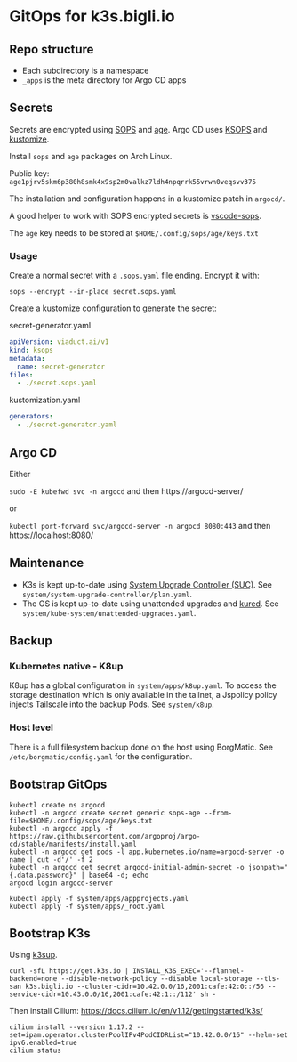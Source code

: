 # GitOps for k3s.bigli.io

## Repo structure

* Each subdirectory is a namespace
* `_apps` is the meta directory for Argo CD apps

## Secrets

Secrets are encrypted using [SOPS](https://github.com/mozilla/sops) and [age](https://github.com/FiloSottile/age).
Argo CD uses [KSOPS](https://github.com/viaduct-ai/kustomize-sops) and [kustomize](https://github.com/kubernetes-sigs/kustomize/).

Install `sops` and `age` packages on Arch Linux.

Public key: `age1pjrv5skm6p380h8smk4x9sp2m0valkz7ldh4npqrrk55vrwn0veqsvv375`

The installation and configuration happens in a kustomize patch in `argocd/`.

A good helper to work with SOPS encrypted secrets is [vscode-sops](https://github.com/signageos/vscode-sops).

The `age` key needs to be stored at `$HOME/.config/sops/age/keys.txt`

### Usage

Create a normal secret with a `.sops.yaml` file ending. Encrypt it with:

```
sops --encrypt --in-place secret.sops.yaml
```

Create a kustomize configuration to generate the secret:

secret-generator.yaml
```yaml
apiVersion: viaduct.ai/v1
kind: ksops
metadata:
  name: secret-generator
files:
  - ./secret.sops.yaml
```

kustomization.yaml
```yaml
generators:
  - ./secret-generator.yaml
```

## Argo CD

Either

`sudo -E kubefwd svc -n argocd` and then https://argocd-server/

or

`kubectl port-forward svc/argocd-server -n argocd 8080:443` and
then https://localhost:8080/

## Maintenance

* K3s is kept up-to-date using [System Upgrade Controller (SUC)](https://github.com/rancher/system-upgrade-controller).
  See `system/system-upgrade-controller/plan.yaml`.
* The OS is kept up-to-date using unattended upgrades and [kured](https://github.com/kubereboot/kured).
  See `system/kube-system/unattended-upgrades.yaml`.

## Backup

### Kubernetes native - K8up

K8up has a global configuration in `system/apps/k8up.yaml`.
To access the storage destination which is only available in the tailnet, a Jspolicy policy injects Tailscale into the backup Pods.
See `system/k8up`.

### Host level

There is a full filesystem backup done on the host using BorgMatic.
See `/etc/borgmatic/config.yaml` for the configuration.

## Bootstrap GitOps

```
kubectl create ns argocd
kubectl -n argocd create secret generic sops-age --from-file=$HOME/.config/sops/age/keys.txt
kubectl -n argocd apply -f https://raw.githubusercontent.com/argoproj/argo-cd/stable/manifests/install.yaml
kubectl -n argocd get pods -l app.kubernetes.io/name=argocd-server -o name | cut -d'/' -f 2
kubectl -n argocd get secret argocd-initial-admin-secret -o jsonpath="{.data.password}" | base64 -d; echo
argocd login argocd-server

kubectl apply -f system/apps/appprojects.yaml
kubectl apply -f system/apps/_root.yaml
```

## Bootstrap K3s

Using [k3sup](https://github.com/alexellis/k3sup).

```
curl -sfL https://get.k3s.io | INSTALL_K3S_EXEC='--flannel-backend=none --disable-network-policy --disable local-storage --tls-san k3s.bigli.io --cluster-cidr=10.42.0.0/16,2001:cafe:42:0::/56 --service-cidr=10.43.0.0/16,2001:cafe:42:1::/112' sh -
```

Then install Cilium: https://docs.cilium.io/en/v1.12/gettingstarted/k3s/

```
cilium install --version 1.17.2 --set=ipam.operator.clusterPoolIPv4PodCIDRList="10.42.0.0/16" --helm-set ipv6.enabled=true
cilium status
```
